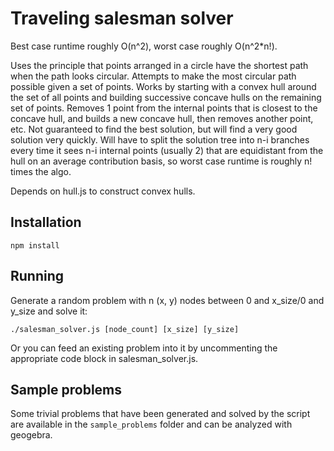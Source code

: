 # Traveling salesman solver

Best case runtime roughly O(n^2), worst case roughly O(n^2*n!).

Uses the principle that points arranged in a circle have the shortest path when the path looks circular. Attempts to make the most circular path possible given a set of points.
Works by starting with a convex hull around the set of all points and building successive concave hulls on the remaining set of points. Removes 1 point from the internal points that is closest to the concave hull, and builds a new concave hull, then removes another point, etc. Not guaranteed to find the best solution, but will find a very good solution very quickly. Will have to split the solution tree into n-i branches every time it sees n-i internal points (usually 2) that are equidistant from the hull on an average contribution basis, so worst case runtime is roughly n! times the algo.

Depends on hull.js to construct convex hulls.

## Installation

```
npm install
```

## Running

Generate a random problem with n (x, y) nodes between 0 and x_size/0 and y_size and solve it:

```
./salesman_solver.js [node_count] [x_size] [y_size]
```

Or you can feed an existing problem into it by uncommenting the appropriate code block in salesman_solver.js.


## Sample problems

Some trivial problems that have been generated and solved by the script are available in the `sample_problems` folder and can be analyzed with geogebra.
